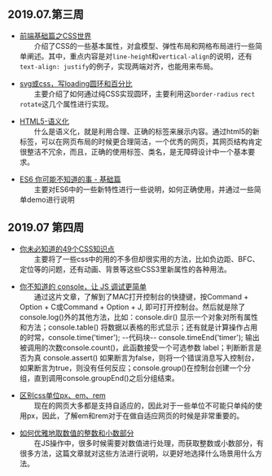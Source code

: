 ## 2019.07.第三周
- [前端基础篇之CSS世界](https://juejin.im/post/5ce607a7e51d454f6f16eb3d)    
&emsp;&emsp;介绍了CSS的一些基本属性，对盒模型、弹性布局和网格布局进行一些简单阐述。其中，重点内容是对`line-heigh`t和`vertical-align`的说明，还有`text-align: justify`的例子，实现两端对齐，也能用来布局。

- [svg或css，写loading圆环和百分比](https://juejin.im/post/5d367bf95188255ac45f6e74)    
&emsp;&emsp;主要介绍了如何通过纯CSS实现圆环，主要利用这`border-radius` `rect` `rotate`这几个属性进行实现。

- [HTML5-语义化](http://www.daqianduan.com/6549.html)    
&emsp;&emsp;什么是语义化，就是利用合理、正确的标签来展示内容。通过html5的新标签，可以在网页布局的时候更合理简洁，一个优秀的网页，其网页结构肯定很整洁不冗余，而且，正确的使用标签、类名，是无障碍设计中一个基本要求。

- [ES6 你可能不知道的事 - 基础篇](http://taobaofed.org/blog/2016/07/22/es6-basics/)    
&emsp;&emsp;主要对ES6中的一些新特性进行一些说明，如何正确使用，并通过一些简单demo进行说明

## 2019.07 第四周
- [你未必知道的49个CSS知识点](https://juejin.im/post/5d3eca78e51d4561cb5dde12)    
&emsp;&emsp;主要将了一些css中的用的不多但却很实用的方法，比如负边距、BFC、定位等的问题，还有动画、背景等这些CSS3里新属性的各种用法。

- [你不知道的 console，让 JS 调试更简单](https://juejin.im/post/5d42b1dae51d4561e9196b3c)    
&emsp;&emsp;通过这片文章，了解到了MAC打开控制台的快捷键，按Command + Option + C或Command + Option + J, 即可打开控制台。然后就是除了console.log()外的其他方法，比如：console.dir() 显示一个对象对所有属性和方法；console.table() 将数据以表格的形式显示；还有就是计算操作占用的时常，console.time('timer'); --代码块-- console.timeEnd('timer');  输出被调用的次数console.count()，此函数接受一个可选参数 label；判断断言是否为真 console.assert() 如果断言为false，则将一个错误消息写入控制台，如果断言为true，则没有任何反应；console.group()在控制台创建一个分组，直到调用console.groupEnd()之后分组结束。

- [区别css单位px、em、rem](https://blog.csdn.net/qq_36727756/article/details/91608614)    
&emsp;&emsp;现在的网页大多都是支持自适应的，因此对于一些单位不可能只单纯的使用px，因此，了解em和rem对于在做自适应网页的时候是非常重要的。

- [如何优雅地取数值的整数和小数部分](https://github.com/akira-cn/FE_You_dont_know/issues/5)    
&emsp;&emsp;在JS操作中，很多时候需要对数值进行处理，而获取整数或小数部分，有很多方法，这篇文章就对这些方法进行说明，以更好地选择什么场景用什么方法。

